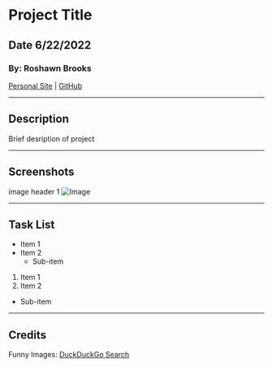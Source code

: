 # Project Title

## Date 6/22/2022

### By: Roshawn Brooks

[Personal Site](http://www.roshawnb.com) | [GitHub](https://github.com/rbrooks95)

---

## Description

Brief desription of project

---

## Screenshots

image header 1
![Image](https://upload.wikimedia.org/wikipedia/en/thumb/8/88/DuckDuckGo_logo.svg/1200px-DuckDuckGo_logo.svg.png)

---

## Task List

- Item 1
- Item 2
  - Sub-item

1. Item 1
2. Item 2

- Sub-item

---

## Credits

Funny Images: [DuckDuckGo Search](https://www.google.com/search?q=duckduckgo&rlz=1C5CHFA_enUS883US883&source=lnms&tbm=isch&sa=X&ved=2ahUKEwiUk7DpzML4AhW0hIkEHXG_BU0Q_AUoAHoECAIQCg&biw=1408&bih=674&dpr=2)
